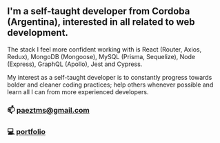 ## I'm a self-taught developer from Cordoba (Argentina), interested in all related to **web development**. 
The stack I feel more confident working with is React (Router, Axios, Redux), MongoDB (Mongoose), MySQL (Prisma, Sequelize), Node (Express), GraphQL (Apollo), Jest and Cypress.

My interest as a self-taught developer is to constantly progress towards bolder and cleaner coding practices; help others whenever possible and learn all I can from more experienced developers. 

### 📫  paeztms@gmail.com


### 💻  [portfolio](https://devtsp.github.io/devtsp-portfolio-client/)
